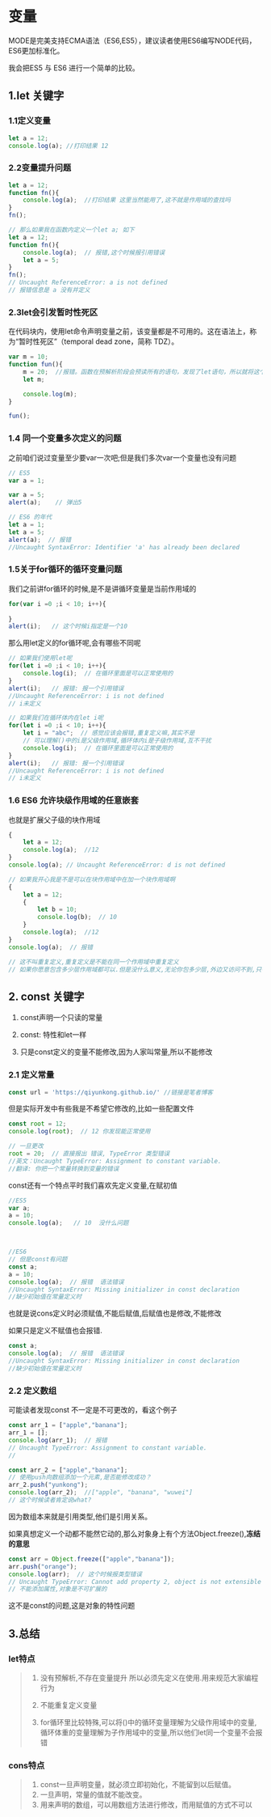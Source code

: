# 变量

MODE是完美支持ECMA语法（ES6,ES5），建议读者使用ES6编写NODE代码，ES6更加标准化。

我会把ES5 与 ES6 进行一个简单的比较。

## 1.let   关键字

### 1.1定义变量

```js
let a = 12;
console.log(a); //打印结果 12
```

### 2.2变量提升问题

```js
let a = 12;
function fn(){
    console.log(a);  //打印结果 这里当然能用了,这不就是作用域的查找吗
}
fn();

// 那么如果我在函数内定义一个let a; 如下
let a = 12;
function fn(){
    console.log(a);  // 报错,这个时候报引用错误
    let a = 5;
}
fn();
// Uncaught ReferenceError: a is not defined
// 报错信息是 a 没有并定义
```

### 2.3let会引发暂时性死区

在代码块内，使用let命令声明变量之前，该变量都是不可用的。这在语法上，称为“暂时性死区”（temporal dead zone，简称 TDZ）。

```js
var m = 10;
function fun(){
    m = 20;  //报错。函数在预解析阶段会预读所有的语句，发现了let语句，所以就将这个函数变为了一个m的暂时性死区，此时m不允许在let前被赋值。
    let m;

    console.log(m);
}

fun();
```

### 1.4 同一个变量多次定义的问题

之前咱们说过变量至少要var一次吧;但是我们多次var一个变量也没有问题

```js
// ES5
var a = 1;

var a = 5;
alert(a);    // 弹出5

// ES6 的年代
let a = 1;
let a = 5;
alert(a);  // 报错
//Uncaught SyntaxError: Identifier 'a' has already been declared
```

### 1.5关于for循环的循环变量问题

我们之前讲for循环的时候,是不是讲循环变量是当前作用域的

```js
for(var i =0 ;i < 10; i++){
    
}
alert(i);   // 这个时候i指定是一个10
```

那么用let定义的for循环呢,会有哪些不同呢

```js
// 如果我们使用let呢
for(let i =0 ;i < 10; i++){
    console.log(i);  // 在循环里面是可以正常使用的
}
alert(i);   // 报错: 报一个引用错误
//Uncaught ReferenceError: i is not defined
// i未定义

// 如果我们在循环体内在let i呢
for(let i =0 ;i < 10; i++){
	let i = "abc";  // 感觉应该会报错,重复定义嘛,其实不是
    // 可以理解()中的i是父级作用域,循环体内i是子级作用域,互不干扰
    console.log(i);  // 在循环里面是可以正常使用的
}
alert(i);   // 报错: 报一个引用错误
//Uncaught ReferenceError: i is not defined
// i未定义
```

### 1.6 ES6 允许块级作用域的任意嵌套

也就是扩展父子级的块作用域

```js
{
    let a = 12;
    console.log(a);  //12
}
console.log(a); // Uncaught ReferenceError: d is not defined

// 如果我开心我是不是可以在块作用域中在加一个块作用域啊
{
    let a = 12;
    {
        let b = 10;
        console.log(b);  // 10
    }
    console.log(a);  //12
}
console.log(a);  // 报错

// 这不叫重复定义,重复定义是不能在同一个作用域中重复定义
// 如果你愿意包含多少层作用域都可以.但是没什么意义,无论你包多少层,外边又访问不到,只有里面能访问到
```

## 2. const 关键字

1. const声明一个只读的常量
2. const: 特性和let一样

3. 只是const定义的变量不能修改,因为人家叫常量,所以不能修改

### 2.1 定义常量

```js
const url = 'https://qiyunkong.github.io/' //链接是笔者博客
```

但是实际开发中有些我是不希望它修改的,比如一些配置文件

```js
const root = 12;
console.log(root);  // 12 你发现能正常使用

// 一旦更改
root = 20;  // 直接报出 错误, TypeError 类型错误
//英文：Uncaught TypeError: Assignment to constant variable.
//翻译: 你把一个常量转换到变量的错误
```

const还有一个特点平时我们喜欢先定义变量,在赋初值

```js
//ES5
var a;
a = 10;
console.log(a);   // 10  没什么问题



//ES6
// 但是const有问题
const a;
a = 10;
console.log(a);  // 报错  语法错误
//Uncaught SyntaxError: Missing initializer in const declaration 
//缺少初始值在常量定义时
```

也就是说cons定义时必须赋值,不能后赋值,后赋值也是修改,不能修改

如果只是定义不赋值也会报错.

```js
const a;
console.log(a);  // 报错  语法错误
//Uncaught SyntaxError: Missing initializer in const declaration
//缺少初始值在常量定义时
```

### 2.2 定义数组

可能读者发现const 不一定是不可更改的，看这个例子

```js
const arr_1 = ["apple","banana"];
arr_1 = [];
console.log(arr_1);  // 报错
// Uncaught TypeError: Assignment to constant variable.
//

const arr_2 = ["apple","banana"];
// 使用push向数组添加一个元素,是否能修改成功？
arr_2.push("yunkong");
console.log(arr_2);  //["apple", "banana", "wuwei"]
// 这个时候读者肯定说what?
```

因为数组本来就是引用类型,他们是引用关系。

如果真想定义一个动都不能然它动的,那么对象身上有个方法Object.freeze(),**冻结的意思**

```js
const arr = Object.freeze(["apple","banana"]);
arr.push("orange");
console.log(arr);  // 这个时候报类型错误
// Uncaught TypeError: Cannot add property 2, object is not extensible
// 不能添加属性,对象是不可扩展的
```

这不是const的问题,这是对象的特性问题

## 3.总结

### let特点

> 1. 没有预解析,不存在变量提升 所以必须先定义在使用.用来规范大家编程行为
>
> 2. 不能重复定义变量
>
> 3. for循环里比较特殊,可以将()中的循环变量理解为父级作用域中的变量,循环体重的变量理解为子作用域中的变量,所以他们let同一个变量不会报错

### cons特点

> 1. const一旦声明变量，就必须立即初始化，不能留到以后赋值。
> 2. 一旦声明，常量的值就不能改变。
> 3. 用来声明的数组，可以用数组方法进行修改，而用赋值的方式不可以

